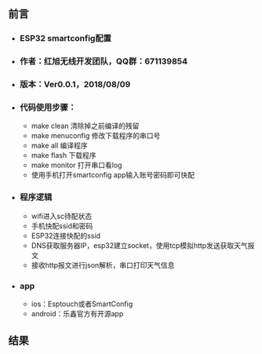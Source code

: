 ## 前言
- ### ESP32 smartconfig配置
- ### 作者：红旭无线开发团队，QQ群：671139854
- ### 版本：Ver0.0.1，2018/08/09
- ### 代码使用步骤：
    - make clean 清除掉之前编译的残留
    - make menuconfig 修改下载程序的串口号
    - make all 编译程序
    - make flash 下载程序
    - make monitor 打开串口看log
    - 使用手机打开smartconfig app输入账号密码即可快配

- ### 程序逻辑
    - wifi进入sc待配状态
    - 手机快配ssid和密码
    - ESP32连接快配的ssid
    - DNS获取服务器IP，esp32建立socket，使用tcp模拟http发送获取天气报文
    - 接收http报文进行json解析，串口打印天气信息

- ### app
    - ios：Esptouch或者SmartConfig
    - android：乐鑫官方有开源app
    
## 结果


